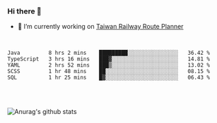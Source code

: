 ### Hi there 👋

- 🔭 I’m currently working on [Taiwan Railway Route Planner](https://github.com/Taiwan-Railway-Route-Planner)

<br/>

<!--START_SECTION:waka-->
```text
Java         8 hrs 2 mins    █████████░░░░░░░░░░░░░░░░   36.42 % 
TypeScript   3 hrs 16 mins   ███▓░░░░░░░░░░░░░░░░░░░░░   14.81 % 
YAML         2 hrs 52 mins   ███▒░░░░░░░░░░░░░░░░░░░░░   13.02 % 
SCSS         1 hr 48 mins    ██░░░░░░░░░░░░░░░░░░░░░░░   08.15 % 
SQL          1 hr 25 mins    █▓░░░░░░░░░░░░░░░░░░░░░░░   06.43 % 
```
<!--END_SECTION:waka-->

<br/>
<br/>

![Anurag's github stats](https://github-readme-stats.vercel.app/api?username=DepickereSven&show_icons=true&theme=tokyonight)



<!--
**DepickereSven/DepickereSven** is a ✨ _special_ ✨ repository because its `README.md` (this file) appears on your GitHub profile.

Here are some ideas to get you started:

- 🔭 I’m currently working on ...
- 🌱 I’m currently learning ...
- 👯 I’m looking to collaborate on ...
- 🤔 I’m looking for help with ...
- 💬 Ask me about ...
- 📫 How to reach me: ...
- 😄 Pronouns: ...
- ⚡ Fun fact: ...
-->
